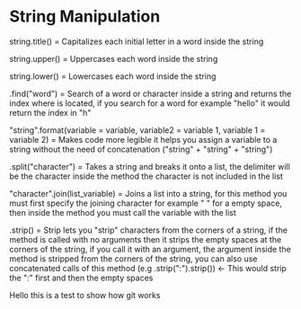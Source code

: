 # String Manipulation

string.title() = Capitalizes each initial letter in a word inside the string

string.upper() = Uppercases each word inside the string

string.lower() = Lowercases each word inside the string

.find("word") = Search of a word or character inside a string and returns the index where is located, if you search for a word for example "hello" it would return the index in "h"

"string".format(variable = variable, variable2 = variable 1, variable 1 = variable 2) = Makes code more legible it helps you assign a variable to a string without the need of concatenation ("string" + "string" + "string")

.split("character") = Takes a string and breaks it onto a list, the delimiter will be the character inside the method the character is not included in the list

"character".join(list_variable) = Joins a list into a string, for this method you must first specify the joining character for example " " for a empty space, then inside the method you must call the variable with the list

.strip() = Strip lets you "strip" characters from the corners of a string, if the method is called with no arguments then it strips the empty spaces at the corners of the string, if you call it with an argument, the argument inside the method is stripped from the corners of the string, you can also use concatenated calls of this method (e.g .strip(":").strip()) <- This would strip the ":" first and then the empty spaces

Hello this is a test to show how git works
